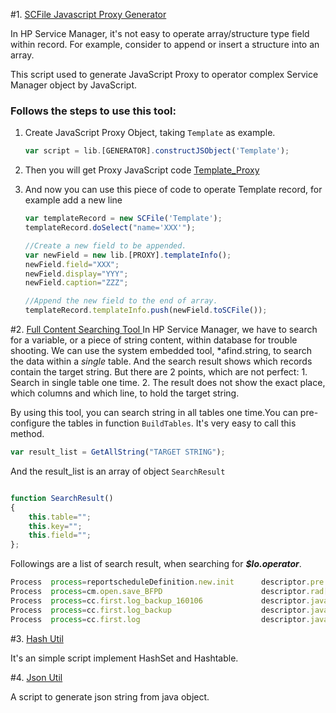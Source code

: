 #1. [SCFile Javascript Proxy Generator](src/SCFileProxyGenerator.js "SCFile Javascript Proxy Generator")

In HP Service Manager, it's not easy to operate array/structure type field within record. For example, consider to append or insert a structure into an array. 

This script used to generate JavaScript Proxy to operator complex Service Manager object by JavaScript.
### Follows the steps to use this tool:
1. Create JavaScript Proxy Object, taking `Template` as example.
 	
	```javascript
	var script = lib.[GENERATOR].constructJSObject('Template');
	```
2. Then you will get Proxy JavaScript code   [Template_Proxy](samples/TemplateJSProxy.js "SCFile_Template_Proxy")
3. And now you can use this piece of code to operate Template record, for example add a new line 
 
	```javascript
	var templateRecord = new SCFile('Template');
	templateRecord.doSelect("name='XXX'");
	
	//Create a new field to be appended.
	var newField = new lib.[PROXY].templateInfo();
	newField.field="XXX";
	newField.display="YYY";
	newField.caption="ZZZ";
	
	//Append the new field to the end of array.
	templateRecord.templateInfo.push(newField.toSCFile());
	

	```

#2. [Full Content Searching Tool ](src/FullContentCodeSearch.js "Full content searching")
In HP Service Manager, we have to search for a variable, or a piece of string content, within database for trouble shooting. We can use the system embedded tool, *afind.string, to search the data within a *single* table. And the search result shows which records contain the target string. But there are 2 points, which are not perfect:
    1. Search in single table one time.
    2. The result does not show the exact place, which columns and which line, to hold the target string.

By using this tool, you can search string in all tables one time.You can pre-configure  the tables in function `BuildTables`.
It's very easy to call this method.

```javascript
var result_list = GetAllString("TARGET STRING");
```
And the result_list is an array of object `SearchResult` 

```javascript

function SearchResult()
{
	this.table="";
	this.key="";
	this.field="";
};

```

Followings are a list of search result, when searching for ***$lo.operator***. 

``` javascript
Process  process=reportscheduleDefinition.new.init   	descriptor.pre.expressions[8].pre.expressions
Process  process=cm.open.save_BFPD   					descriptor.rad[4].post.rad.expressions[1].post.rad.expressions
Process  process=cc.first.log_backup_160106   			descriptor.javascript.post
Process  process=cc.first.log_backup   					descriptor.javascript.post
Process  process=cc.first.log   						descriptor.javascript.post
```

#3. [Hash Util](src/Hash_Util.js "Hash Util")

It's an simple script implement HashSet and Hashtable.

#4. [Json Util](src/Json_Util.js "Json Util")

A script to generate json string from java object.